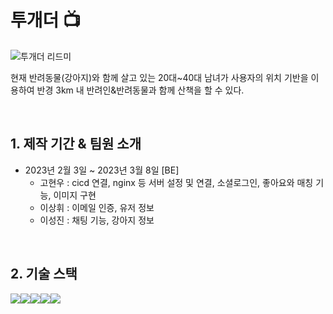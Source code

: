 # 투개더 📺

![투개더 리드미](https://user-images.githubusercontent.com/120078825/223928527-0912cecf-bc93-44af-b222-50c530ec0f83.png)

현재 반려동물(강아지)와 함께 살고 있는 20대~40대 남녀가 사용자의 위치 기반을 이용하여 반경 3km 내 반려인&반려동물과 함께 산책을 할 수 있다.

<br>

## 1. 제작 기간 & 팀원 소개


- 2023년 2월 3일 ~ 2023년 3월 8일
    [BE]
  - 고현우 : cicd 연결, nginx 등 서버 설정 및 연결, 소셜로그인, 좋아요와 매칭 기능, 이미지 구현
  - 이상휘 : 이메일 인증, 유저 정보
  - 이성진 : 채팅 기능, 강아지 정보

<br>

## 2. 기술 스택
<img src="https://img.shields.io/badge/JAVA-007396?style=for-the-badge&logo=java&logoColor=white"><img src="https://img.shields.io/badge/Spring-6DB33F?style=for-the-badge&logo=Spring&logoColor=white"><img src="https://img.shields.io/badge/mysql-4479A1?style=for-the-badge&logo=mysql&logoColor=white"><img src="https://img.shields.io/badge/LINUX-005496?style=for-the-badge&logo=linux&logoColor=white"><img src="https://img.shields.io/badge/NGINX-3D1332?style=for-the-badge&logo=nginx&logoColor=white">
